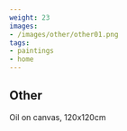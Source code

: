 ```yaml
---
weight: 23
images:
- /images/other/other01.png
tags:
- paintings
- home
---
```


## Other

Oil on canvas, 120x120cm
